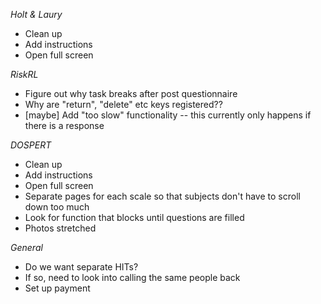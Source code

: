 *Holt & Laury*
* Clean up
* Add instructions
* Open full screen

*RiskRL*
* Figure out why task breaks after post questionnaire
* Why are "return", "delete" etc keys registered?? 
* [maybe] Add "too slow" functionality -- this currently only happens if there is a response  

*DOSPERT* 
* Clean up
* Add instructions
* Open full screen
* Separate pages for each scale so that subjects don't have to scroll down too much
* Look for function that blocks until questions are filled 
* Photos stretched 

*General*
* Do we want separate HITs? 
* If so, need to look into calling the same people back
* Set up payment 
 

